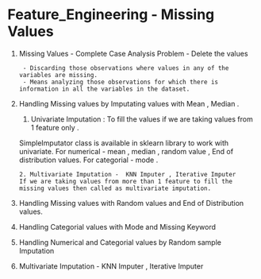 
# Feature_Engineering  -  Missing Values 

1. Missing Values - Complete Case Analysis Problem - Delete the values

        - Discarding those observations where values in any of the variables are missing.
        - Means analyzing those observations for which there is information in all the variables in the dataset.


2. Handling Missing values by Imputating values with Mean , Median .

      1. Univariate Imputation : To fill the values if we are taking values from 1 feature only .

      SimpleImputator class is available in sklearn library to work with univariate.
      For numerical - mean , median , random value , End of distribution values.
       For categorial  - mode  . 

       2. Multivariate Imputation -  KNN Imputer , Iterative Imputer
       If we are taking values from more than 1 feature to fill the missing values then called as multivariate imputation.


3. Handling Missing values with Random values and End of Distribution values.

4. Handling Categorial values with Mode and Missing Keyword 

5. Handling Numerical and Categorial values by Random sample Imputation

6. Multivariate Imputation - KNN Imputer , Iterative Imputer 
